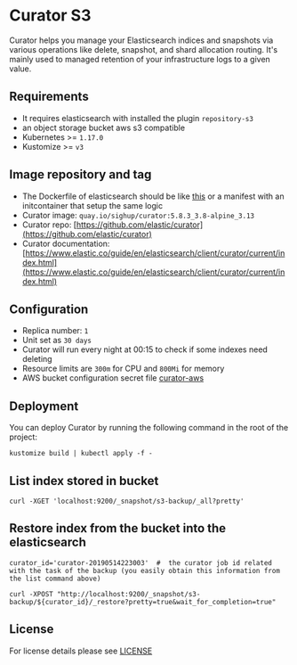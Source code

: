 # Curator S3

Curator helps you manage your Elasticsearch indices and snapshots via various
operations like delete, snapshot, and shard allocation routing. It's mainly used
to managed retention of your infrastructure logs to a given value.

## Requirements

- It requires elasticsearch with installed the plugin `repository-s3`
- an object storage bucket aws s3 compatible
- Kubernetes >= `1.17.0`
- Kustomize >= `v3`

## Image repository and tag

- The Dockerfile of elasticsearch should be like [this](elasticsearch/Dockerfile) or
  a manifest with an initcontainer that setup the same logic
- Curator image: `quay.io/sighup/curator:5.8.3_3.8-alpine_3.13`
- Curator repo: [https://github.com/elastic/curator](https://github.com/elastic/curator)
- Curator documentation:
  [https://www.elastic.co/guide/en/elasticsearch/client/curator/current/index.html](https://www.elastic.co/guide/en/elasticsearch/client/curator/current/index.html)

## Configuration

- Replica number: `1`
- Unit set as `30 days`
- Curator will run every night at 00:15 to check if some indexes need deleting
- Resource limits are `300m` for CPU and `800Mi` for memory
- AWS bucket configuration secret file [curator-aws](../../examples/curator-s3-deployment/secret/curator-aws.env)

## Deployment

You can deploy Curator by running the following command in the root of the project:

```shell
kustomize build | kubectl apply -f -
```

## List index stored in bucket

```shell
curl -XGET 'localhost:9200/_snapshot/s3-backup/_all?pretty'
```

## Restore index from the bucket into the elasticsearch

```shell
curator_id='curator-20190514223003'  #  the curator job id related with the task of the backup (you easily obtain this information from the list command above)

curl -XPOST "http://localhost:9200/_snapshot/s3-backup/${curator_id}/_restore?pretty=true&wait_for_completion=true"
```

## License

For license details please see [LICENSE](../../LICENSE)
